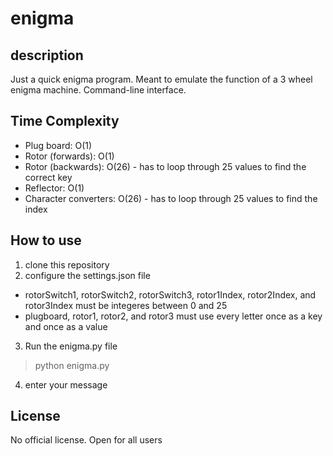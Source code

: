 # enigma

## description
Just a quick enigma program. Meant to emulate the function of a 3 wheel enigma machine. Command-line interface.

## Time Complexity
- Plug board: O(1)
- Rotor (forwards): O(1)
- Rotor (backwards): O(26) - has to loop through 25 values to find the correct key
- Reflector: O(1)
- Character converters: O(26) - has to loop through 25 values to find the index

## How to use
1. clone this repository
2. configure the settings.json file
  - rotorSwitch1, rotorSwitch2, rotorSwitch3, rotor1Index, rotor2Index, and rotor3Index must be integeres between 0 and 25
  - plugboard, rotor1, rotor2, and rotor3 must use every letter once as a key and once as a value
3. Run the enigma.py file
  > python enigma.py
4. enter your message

## License
No official license. Open for all users
